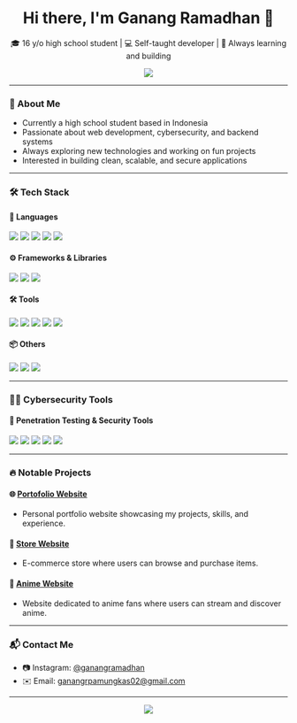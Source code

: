 <h1 align="center">Hi there, I'm Ganang Ramadhan 👋</h1>

<p align="center">
  🎓 16 y/o high school student | 💻 Self-taught developer | 🚀 Always learning and building
</p>

<p align="center">
  <img src="https://readme-typing-svg.herokuapp.com?font=Fira+Code&size=22&pause=1000&center=true&width=435&lines=Typescript+Enthusiast;Node.js+Backend+Developer;C%2B%2B+Programmer;High+School+Student;Always+Learning" />
</p>

---

### 🧠 About Me
- Currently a high school student based in Indonesia
- Passionate about web development, cybersecurity, and backend systems
- Always exploring new technologies and working on fun projects
- Interested in building clean, scalable, and secure applications

---

### 🛠️ Tech Stack

#### 📌 Languages
<p>
  <img src="https://img.shields.io/badge/TypeScript-3178C6?style=for-the-badge&logo=typescript&logoColor=white"/>
  <img src="https://img.shields.io/badge/JavaScript-F7DF1E?style=for-the-badge&logo=javascript&logoColor=black"/>
  <img src="https://img.shields.io/badge/C%2B%2B-00599C?style=for-the-badge&logo=c%2B%2B&logoColor=white"/>
  <img src="https://img.shields.io/badge/C%23-239120?style=for-the-badge&logo=c-sharp&logoColor=white"/>
  <img src="https://img.shields.io/badge/Python-3776AB?style=for-the-badge&logo=python&logoColor=white"/>
</p>

#### ⚙️ Frameworks & Libraries
<p>
  <img src="https://img.shields.io/badge/Next.js-000000?style=for-the-badge&logo=nextdotjs&logoColor=white"/>
  <img src="https://img.shields.io/badge/Node.js-339933?style=for-the-badge&logo=node.js&logoColor=white"/>
  <img src="https://img.shields.io/badge/Express.js-000000?style=for-the-badge&logo=express&logoColor=white"/>
</p>

#### 🛠️ Tools
<p>
  <img src="https://img.shields.io/badge/Git-F05032?style=for-the-badge&logo=git&logoColor=white"/>
  <img src="https://img.shields.io/badge/VS%20Code-007ACC?style=for-the-badge&logo=visual-studio-code&logoColor=white"/>
  <img src="https://img.shields.io/badge/Visual%20Studio%202022-5C2D91?style=for-the-badge&logo=visualstudio&logoColor=white"/>
  <img src="https://img.shields.io/badge/Linux-FCC624?style=for-the-badge&logo=linux&logoColor=black"/>
  <img src="https://img.shields.io/badge/MySQL-4479A1?style=for-the-badge&logo=mysql&logoColor=white"/>
</p>

#### 📦 Others
<p>
  <img src="https://img.shields.io/badge/REST%20API-000000?style=for-the-badge&logo=postman&logoColor=FF6C37"/>
  <img src="https://img.shields.io/badge/GitHub%20Actions-2088FF?style=for-the-badge&logo=github-actions&logoColor=white"/>
  <img src="https://img.shields.io/badge/EJS-8C8C8C?style=for-the-badge"/>
</p>

---

### 🕵️‍♂️ Cybersecurity Tools

#### 🧰 Penetration Testing & Security Tools
<p>
  <img src="https://img.shields.io/badge/Nmap-FF6600?style=for-the-badge&logo=nmap&logoColor=white"/>
  <img src="https://img.shields.io/badge/Metasploit-000000?style=for-the-badge&logo=metasploit&logoColor=white"/>
  <img src="https://img.shields.io/badge/Burp%20Suite-6E4B3C?style=for-the-badge&logo=burpsuite&logoColor=white"/>
  <img src="https://img.shields.io/badge/SQLMap-0E1D37?style=for-the-badge&logo=sql&logoColor=white"/>
  <img src="https://img.shields.io/badge/SQL%20Injection-F44336?style=for-the-badge&logo=redhat&logoColor=white"/>
</p>

---

### 🔥 Notable Projects

#### 🌐 [Portofolio Website](https://gannuniverse.online)

- Personal portfolio website showcasing my projects, skills, and experience.

#### 🛒 [Store Website](https://store.gannuniverse.online)

- E-commerce store where users can browse and purchase items.

#### 🎥 [Anime Website](https://kuronechan-nime.vercel.app)

- Website dedicated to anime fans where users can stream and discover anime.


---

### 📬 Contact Me
- 📷 Instagram: [@ganangramadhan](https://instagram.com/ganangramadhan)
- ✉️ Email: ganangrpamungkas02@gmail.com

---

<p align="center">
  <img src="https://capsule-render.vercel.app/api?type=waving&color=0:1E1E2F,100:1E1E2F&height=80&section=footer"/>
</p>
